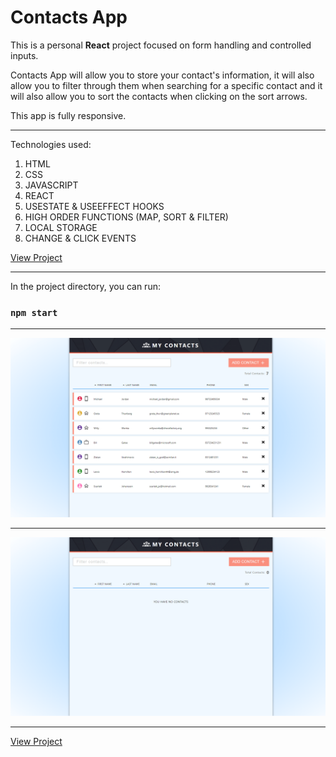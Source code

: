 # Contacts App

This is a personal **React** project focused on form handling and controlled inputs.

Contacts App will allow you to store your contact's information, it will also allow you to filter through them when searching for a specific contact and it will also allow you to sort the contacts when clicking on the sort arrows.

This app is fully responsive.

---

Technologies used:

1. HTML 
2. CSS
3. JAVASCRIPT
4. REACT
5. USESTATE & USEEFFECT HOOKS
6. HIGH ORDER FUNCTIONS (MAP, SORT & FILTER)
7. LOCAL STORAGE
8. CHANGE & CLICK EVENTS

[View Project](https://my-contacts-appp.herokuapp.com/)

---

In the project directory, you can run:

### `npm start`

---

![This is an image](./src/assets/preview1.png)

---


![This is an image](./src/assets/preview2.png)

---

[View Project](https://my-contacts-appp.herokuapp.com/)








